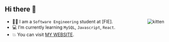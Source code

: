 ## Hi there 👋
<p><img align="right" src="https://i.gifer.com/origin/ac/aca12e1e7419bd2ec086801c8ad6317c_w200.gif" alt="kitten" /></p>

- :student: I am a `Software Engineering` student at [FIE].
- :computer: I’m currently learning `MySQL`, `Javascript`, `React`.
- :boom: You can visit [MY WEBSITE](https://melirequena.com/).
<br>

